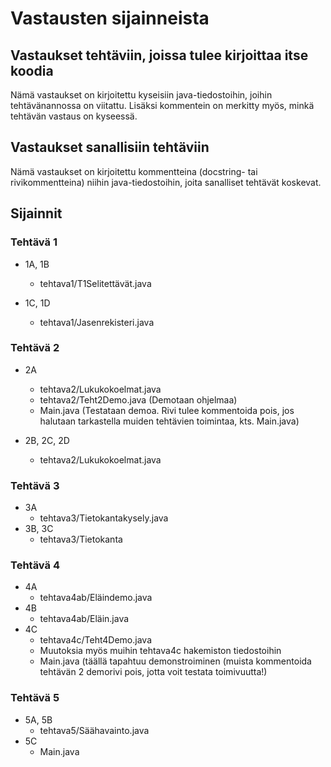 # **Vastausten sijainneista**

## Vastaukset tehtäviin, joissa tulee kirjoittaa itse koodia

Nämä vastaukset on kirjoitettu kyseisiin java-tiedostoihin, joihin tehtävänannossa on viitattu. Lisäksi kommentein on merkitty myös, minkä tehtävän vastaus on kyseessä.

## Vastaukset sanallisiin tehtäviin

Nämä vastaukset on kirjoitettu kommentteina (docstring- tai rivikommentteina) niihin java-tiedostoihin, joita sanalliset tehtävät koskevat.

## Sijainnit

### Tehtävä 1

- 1A, 1B
    -  tehtava1/T1Selitettävät.java

-  1C, 1D
    -  tehtava1/Jasenrekisteri.java

### Tehtävä 2

- 2A
    - tehtava2/Lukukokoelmat.java
    - tehtava2/Teht2Demo.java (Demotaan ohjelmaa)
    - Main.java (Testataan demoa. Rivi tulee kommentoida pois, jos halutaan tarkastella muiden tehtävien toimintaa, kts. Main.java)

- 2B, 2C, 2D
    - tehtava2/Lukukokoelmat.java

### Tehtävä 3

- 3A
    - tehtava3/Tietokantakysely.java
- 3B, 3C
    - tehtava3/Tietokanta

### Tehtävä 4

- 4A
    - tehtava4ab/Eläindemo.java
- 4B
    - tehtava4ab/Eläin.java
- 4C
    - tehtava4c/Teht4Demo.java
    - Muutoksia myös muihin tehtava4c hakemiston tiedostoihin
    - Main.java (täällä tapahtuu demonstroiminen (muista kommentoida tehtävän 2 demorivi pois, jotta voit testata toimivuutta!)

### Tehtävä 5

- 5A, 5B
    - tehtava5/Säähavainto.java
- 5C
    - Main.java



